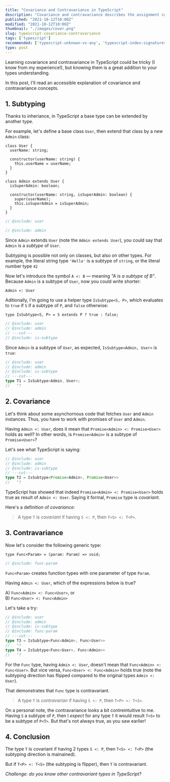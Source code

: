 ```yaml
---
title: "Covariance and Contravariance in TypeScript"
description: "Covariance and contravariance describes the assignment compatiblity between types in TypeScript."
published: "2021-10-12T10:00Z"
modified: "2021-10-12T10:00Z"
thumbnail: "./images/cover.png"
slug: typescript-covariance-contravariance
tags: ['typescript']
recommended: ['typescript-unknown-vs-any', 'typescript-index-signatures']
type: post
---
```


Learning covariance and contravariance in TypeScript could be tricky (I know from my experience!), but knowing them is a great addition to your types understanding.  

In this post, I'll read an accessible explanation of covariance and contravariance concepts.  

## 1. Subtyping

Thanks to inheriance, in TypeScript a base type can be extended by another type. 

For example, let's define a base class `User`, then extend that class by a new `Admin` class:

```twoslash include user
class User {
  userName: string;

  constructor(userName: string) { 
    this.userName = userName;
  }
}
```

```twoslash include admin
class Admin extends User {
  isSuperAdmin: boolean;

  constructor(userName: string, isSuperAdmin: boolean) {
    super(userName);
    this.isSuperAdmin = isSuperAdmin;
  }
}
```

```ts twoslash
// @include: user

// @include: admin
```

Since `Admin` extends `User` (note the `Admin extends User`), you could say that `Admin` is a *subtype* of `User`.  

Subtyping is possible not only on classes, but also on other types. For example, the literal string type `'Hello'` is a subtype of `string`, or the literal number type `42` 

Now let's introduce the symbol `A <: B` &mdash; meaning *"A is a subtype of B"*. Because `Admin` is a subtype of `User`, now you could write shorter:

```
Admin <: User
```

Aditionally, I'm going to use a helper type `IsSubtype<S, P>`, which evaluates to `true` if `S` if a subtype of `P`, and `false` otherwise:

```twoslash include is-subtype
type IsSubtype<S, P> = S extends P ? true : false;
```

```ts twoslash
// @include: user
// @include: admin
// ---cut---
// @include: is-subtype
```

Since `Admin` is a subtype of `User`, as expected, `IsSubtype<Admin, User>` is `true`:

```ts twoslash
// @include: user
// @include: admin
// @include: is-subtype
// ---cut---
type T1 = IsSubtype<Admin, User>;
//   ^?
```

## 2. Covariance

Let's think about some asynchornous code that fetches `User` and `Admin` instances. Thus, you have to work with promises of `User` and `Admin`.  

Having `Admin <: User`, does it mean that `Promise<Admin> <: Promise<User>` holds as well? In other words, is `Promise<Admin>` is a subtype of `Promise<User>`?

Let's see what TypeScript is saying:

```ts twoslash{5}
// @include: user
// @include: admin
// @include: is-subtype
// ---cut---
type T2 = IsSubtype<Promise<Admin>, Promise<User>>
//   ^?
```

TypeScript has showed that indeed `Promise<Admin> <: Promise<User>` holds true as result of `Admin <: User`. Saying it formal, `Promise` type is *covariant*.  

Here's a definition of *covariance*:

> A type `T` is *covariant* if having `S <: P`, then `T<S> <: T<P>`.  

## 3. Contravariance

Now let's consider the following generic type:

```twoslash include func-param
type Func<Param> = (param: Param) => void;
```

```ts twoslash
// @include: func-param
```

`Func<Param>` creates function types with one parameter of type `Param`.  

Having `Admin <: User`, which of the expressions below is true?

A) `Func<Admin> <: Func<User>`, or  
B) `Func<User> <: Func<Admin>`

Let's take a try:

```ts twoslash{5}
// @include: user
// @include: admin
// @include: is-subtype
// @include: func-param
// ---cut---
type T3 = IsSubtype<Func<Admin>, Func<User>>
//   ^?
type T4 = IsSubtype<Func<User>, Func<Admin>>
//   ^?
```

For the `Func` type, having `Admin <: User`, doesn't mean that `Func<Admin> <: Func<User>`. But vice versa, `Func<User> <: Func<Admin>` holds true (note the subtyping direction has flipped compared to the original types `Admin <: User`).  

That demonstrates that `Func` type is contravariant.  

> A type `T` is *contravarian* if having `S <: P`, then `T<P> <: T<S>`.  

On a personal note, the contravariance looks a bit contreintuitive to me. Having `S` a subtype of `P`, then I *expect* for any type `T` it would result `T<S>` to be a subtype of 
`P<T>`. But that's not always true, as you saw earlier!  

## 4. Conclusion

The type `T` is covariant if having 2 types `S <: P`, then `T<S> <: T<P>` (the subtyping direction is mainained). 

But if `T<P> <: T<S>` (the subtyping is flipper), then `T` is contravariant.   

*Challenge: do you know other contravariant types in TypeScript?*